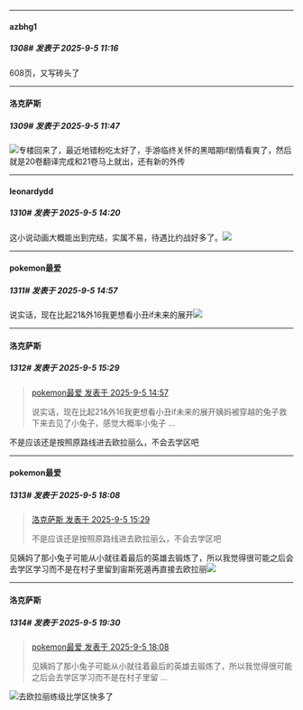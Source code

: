 ﻿
*****

####  azbhg1  
##### 1308#       发表于 2025-9-5 11:16

608页，又写砖头了


*****

####  洛克萨斯  
##### 1309#       发表于 2025-9-5 11:47

<img src="https://static.stage1st.com/image/smiley/face2017/066.png" referrerpolicy="no-referrer">专楼回来了，最近地错粉吃太好了，手游临终关怀的黑暗期if剧情看爽了，然后就是20卷翻译完成和21卷马上就出，还有新的外传


*****

####  leonardydd  
##### 1310#       发表于 2025-9-5 14:20

这小说动画大概能出到完结，实属不易，待遇比约战好多了。<img src="https://static.stage1st.com/image/smiley/face2017/037.png" referrerpolicy="no-referrer">


*****

####  pokemon最爱  
##### 1311#       发表于 2025-9-5 14:57

说实话，现在比起21&amp;外16我更想看小丑if未来的展开<img src="https://static.stage1st.com/image/smiley/face2017/067.png" referrerpolicy="no-referrer">


*****

####  洛克萨斯  
##### 1312#       发表于 2025-9-5 15:29

<blockquote><a href="httphttps://stage1st.com/2b/forum.php?mod=redirect&amp;goto=findpost&amp;pid=68375485&amp;ptid=1123047" target="_blank">pokemon最爱 发表于 2025-9-5 14:57</a>

说实话，现在比起21&amp;外16我更想看小丑if未来的展开姨妈被穿越的兔子救下来去见了小兔子，感觉大概率小兔子 ...</blockquote>
不是应该还是按照原路线进去欧拉丽么，不会去学区吧


*****

####  pokemon最爱  
##### 1313#       发表于 2025-9-5 18:08

<blockquote><a href="httphttps://stage1st.com/2b/forum.php?mod=redirect&amp;goto=findpost&amp;pid=68375651&amp;ptid=1123047" target="_blank">洛克萨斯 发表于 2025-9-5 15:29</a>

不是应该还是按照原路线进去欧拉丽么，不会去学区吧</blockquote>
见姨妈了那小兔子可能从小就往着最后的英雄去锻炼了，所以我觉得很可能之后会去学区学习而不是在村子里留到宙斯死遁再直接去欧拉丽<img src="https://static.stage1st.com/image/smiley/face2017/245.png" referrerpolicy="no-referrer">


*****

####  洛克萨斯  
##### 1314#       发表于 2025-9-5 19:30

<blockquote><a href="httphttps://stage1st.com/2b/forum.php?mod=redirect&amp;goto=findpost&amp;pid=68376535&amp;ptid=1123047" target="_blank">pokemon最爱 发表于 2025-9-5 18:08</a>

见姨妈了那小兔子可能从小就往着最后的英雄去锻炼了，所以我觉得很可能之后会去学区学习而不是在村子里留 ...</blockquote>
<img src="https://static.stage1st.com/image/smiley/face2017/067.png" referrerpolicy="no-referrer">去欧拉丽练级比学区快多了


